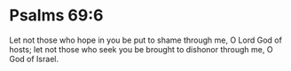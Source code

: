 # Psalms 69:6

Let not those who hope in you be put to shame through me, O Lord God of hosts; let not those who seek you be brought to dishonor through me, O God of Israel.
